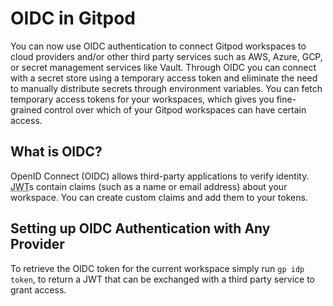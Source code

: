 # OIDC in Gitpod

You can now use OIDC authentication to connect Gitpod workspaces to cloud providers and/or other third party services such as AWS, Azure, GCP, or secret management services like Vault. Through OIDC you can connect with a secret store using a temporary access token and eliminate the need to manually distribute secrets through environment variables. You can fetch temporary access tokens for your workspaces, which gives you fine-grained control over which of your Gitpod workspaces can have certain access.

## What is OIDC?

OpenID Connect (OIDC) allows third-party applications to verify identity. <abbr title="JSON Web Token">JWT</abbr>s contain claims (such as a name or email address) about your workspace. You can create custom claims and add them to your tokens.

## Setting up OIDC Authentication with Any Provider

To retrieve the OIDC token for the current workspace simply run `gp idp token`, to return a JWT that can be exchanged with a third party service to grant access.
